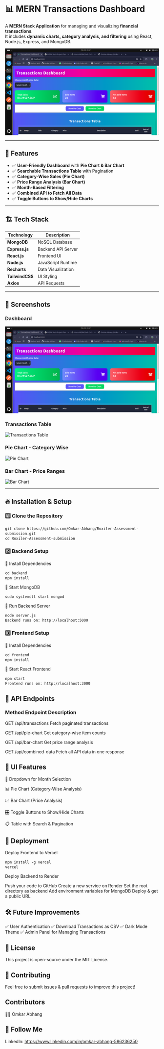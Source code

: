 
# 📊 MERN Transactions Dashboard

A **MERN Stack Application** for managing and visualizing **financial transactions**.  
It includes **dynamic charts, category analysis, and filtering** using React, Node.js, Express, and MongoDB.

![Dashboard Screenshot](screenshots/dashboard.png)

---

## 🚀 Features
- ✅ **User-Friendly Dashboard** with **Pie Chart & Bar Chart**
- ✅ **Searchable Transactions Table** with Pagination
- ✅ **Category-Wise Sales (Pie Chart)**
- ✅ **Price Range Analysis (Bar Chart)**
- ✅ **Month-Based Filtering**
- ✅ **Combined API to Fetch All Data**
- ✅ **Toggle Buttons to Show/Hide Charts**

---

## 🏗️ Tech Stack
| Technology    | Description |
|--------------|-------------|
| **MongoDB**  | NoSQL Database |
| **Express.js** | Backend API Server |
| **React.js**  | Frontend UI |
| **Node.js**   | JavaScript Runtime |
| **Recharts** | Data Visualization |
| **TailwindCSS** | UI Styling |
| **Axios**    | API Requests |

---

## 📸 Screenshots

### Dashboard
![Dashboard](screenshots/dashboard.png)

### Transactions Table
![Transactions Table](screenshots/transactions_table.png)

### Pie Chart - Category Wise
![Pie Chart](screenshots/pie_chart.png)

### Bar Chart - Price Ranges
![Bar Chart](screenshots/bar_chart.png)

---

## 🔥 Installation & Setup

### 1️⃣ Clone the Repository
```
git clone https://github.com/Omkar-Abhang/Roxiler-Assessment-submission.git
cd Roxiler-Assessment-submission
```

### 2️⃣ Backend Setup
📌 Install Dependencies
```
cd backend
npm install
```
📌 Start MongoDB
```
sudo systemctl start mongod
```
📌 Run Backend Server
```
node server.js
Backend runs on: http://localhost:5000
```

### 3️⃣ Frontend Setup
📌 Install Dependencies
```
cd frontend
npm install
```
📌 Start React Frontend
```
npm start
Frontend runs on: http://localhost:3000
```
## 📡 API Endpoints

### Method	Endpoint	Description

GET	/api/transactions	Fetch paginated transactions

GET	/api/pie-chart	Get category-wise item counts

GET	/api/bar-chart	Get price range analysis

GET	/api/combined-data	Fetch all API data in one response

## 🎨 UI Features
 
🎯 Dropdown for Month Selection

📊 Pie Chart (Category-Wise Analysis)

📈 Bar Chart (Price Analysis)

🎛 Toggle Buttons to Show/Hide Charts

📋 Table with Search & Pagination


## 🚀 Deployment

Deploy Frontend to Vercel
```
npm install -g vercel
vercel
```

Deploy Backend to Render

Push your code to GitHub
Create a new service on Render
Set the root directory as backend
Add environment variables for MongoDB
Deploy & get a public URL

## 🛠 Future Improvements
✅ User Authentication
✅ Download Transactions as CSV
✅ Dark Mode Theme
✅ Admin Panel for Managing Transactions


## 📜 License
This project is open-source under the MIT License.

## 🤝 Contributing
Feel free to submit issues & pull requests to improve this project!

## Contributors
👨‍💻 Omkar Abhang 

## 🔗 Follow Me
LinkedIn: https://www.linkedin.com/in/omkar-abhang-586236250
